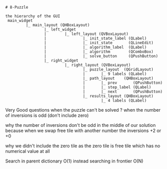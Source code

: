 ```
# 8-Puzzle

the hierarchy of the GUI
 main_widget 
         |_ main_layout (QHBoxLayout)
                 |_ left_widget 
                 |        |_ left_layout (QVBoxLayout)
                 |                |_ init_state_label (QLabel)
                 |                |_ init_state       (QLineEdit)
                 |                |_ algorithm_label  (QLabel)
                 |                |_ algorithm        (QComboBox)
                 |                |_ solve_button     (QPushButton)
                 |_ right_widget 
                          |_ right_layout (QVBoxLayout)
                                  |_ puzzle_layout  (QGridLayout)
                                  |       |_ 9 labels (QLabel)
                                  |_ path_layout    (QHBoxLayout)
                                  |       |_ prev       (QPushButton)
                                  |       |_ step_label (QLabel)                 
                                  |       |_ next       (QPushButton)
                                  |_ results_layout (QHBoxLayout)
                                          |_ 4 labels (QLabel)
```


Very Good questions 
when the puzzle can't be solved ?
when the number of inversions is odd (don't include zero)

why the number of inversions don't be odd in the middle of our solution
because when we swap free tile with another number the inversions +2 or +0

why we didn't include the zero tile
as the zero tile is free tile which has no numerical value at all

Search in parent dictionary O(1) instead searching in frontier O(N)

